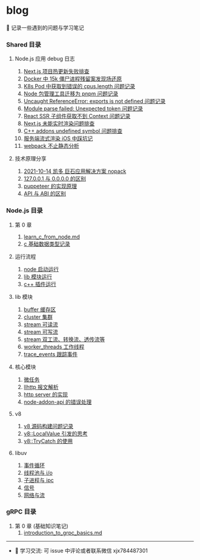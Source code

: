 # blog
📝 记录一些遇到的问题与学习笔记

### Shared 目录
1. Node.js 应用 debug 日志
	1. [Next.js 项目热更新失败排查](https://github.com/xiaoxiaojx/blog/issues/18)
	2. [Docker 中 15k 僵尸进程残留案发现场还原](https://github.com/xiaoxiaojx/blog/issues/24)
	3. [K8s Pod 中获取到错误的 cpus.length 问题记录](https://github.com/xiaoxiaojx/blog/issues/25)
	4. [Node 包管理工具迁移为 pnpm 问题记录](https://github.com/xiaoxiaojx/blog/issues/23)
	4. [Uncaught ReferenceError: exports is not defined 问题记录](https://github.com/xiaoxiaojx/blog/issues/27)
	5. [Module parse failed: Unexpected token 问题记录](https://github.com/xiaoxiaojx/blog/issues/28)
	6. [React SSR 子组件获取不到 Context 问题记录](https://github.com/xiaoxiaojx/blog/issues/33)
	7. [Next.js 未能实时渲染问题排查](https://github.com/xiaoxiaojx/blog/issues/34)
	8. [C++ addons undefined symbol 问题排查](https://github.com/xiaoxiaojx/blog/issues/35)
	9. [服务端流式渲染 iOS 中踩坑记](https://github.com/xiaoxiaojx/blog/issues/37)
	10. [webpack 不止静态分析](https://github.com/xiaoxiaojx/blog/issues/38)
	

2. 技术原理分享
   1. [2021-10-14 凯多 巨石应用解决方案 nopack](https://github.com/xiaoxiaojx/blog/issues/20)
   2. [127.0.0.1 与 0.0.0.0 的区别](https://github.com/xiaoxiaojx/blog/issues/15)
   3. [puppeteer 的实现原理](https://github.com/xiaoxiaojx/blog/issues/21)
   4. [API 与 ABI 的区别](https://github.com/xiaoxiaojx/blog/issues/22)


### Node.js 目录

1. 第 0 章
   1. [learn_c_from_node.md](https://github.com/xiaoxiaojx/blog/issues/32)
   2. [c 基础数据类型记录](https://github.com/xiaoxiaojx/blog/issues/31)

2. 运行流程
   1. [node 启动运行](https://github.com/xiaoxiaojx/blog/issues/17)
   2. [lib 模块运行](https://github.com/xiaoxiaojx/blog/issues/13)
   3. [c++ 插件运行](https://github.com/xiaoxiaojx/blog/issues/14)

3. lib 模块
   1. [buffer 缓存区](https://github.com/xiaoxiaojx/blog/issues/8)
   2. [cluster 集群](https://github.com/xiaoxiaojx/blog/issues/7)
   3. [stream 可读流](https://github.com/xiaoxiaojx/blog/issues/10)
   4. [stream 可写流](https://github.com/xiaoxiaojx/blog/issues/11)
   5. [stream 双工流、转换流、透传流等](https://github.com/xiaoxiaojx/blog/issues/12)
   6. [worker_threads 工作线程](https://github.com/xiaoxiaojx/blog/issues/16)
   7. [trace_events 跟踪事件](https://github.com/xiaoxiaojx/blog/issues/19)

4. 核心模块
   1. [微任务](https://github.com/xiaoxiaojx/blog/issues/4)
   2. [llhttp 报文解析](https://github.com/xiaoxiaojx/blog/issues/9)
   3. [http server 的实现](https://github.com/xiaoxiaojx/nodehttp.h)
   4. [node-addon-api 的错误处理](https://github.com/xiaoxiaojx/blog/issues/29)

5. v8
   1. [v8 源码构建问题记录](https://github.com/xiaoxiaojx/blog/issues/36)
   2. [v8::LocalValue 引发的思考](https://github.com/xiaoxiaojx/blog/issues/30)
   3. [v8::TryCatch 的使用](https://github.com/xiaoxiaojx/blog/issues/39)

6. libuv
   1. [事件循环](https://github.com/xiaoxiaojx/blog/issues/1)
   2. [线程池与 i/o](https://github.com/xiaoxiaojx/blog/issues/2)
   3. [子进程与 ipc](https://github.com/xiaoxiaojx/blog/issues/3)
   4. [信号](https://github.com/xiaoxiaojx/blog/issues/5)
   5. [网络与流](https://github.com/xiaoxiaojx/blog/issues/6)

### gRPC 目录

1. 第 0 章 (基础知识笔记)
   1. [introduction_to_grpc_basics.md](https://github.com/xiaoxiaojx/blog/blob/master/introduction_to_grpc_basics.md)


---
- 🐧 学习交流: 可 issue 中评论或者联系微信 xjx784487301
